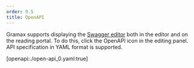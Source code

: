 ```yaml
---
order: 9.5
title: OpenAPI
---
```


Gramax supports displaying the [Swagger editor](https://editor.swagger.io/) both in the editor and on the reading portal. To do this, click the OpenAPI icon in the editing panel. API specification in YAML format is supported.

[openapi:./open-api_0.yaml:true]
